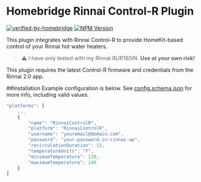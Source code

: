 # Homebridge Rinnai Control-R Plugin
[![verified-by-homebridge](https://badgen.net/badge/homebridge/verified/purple)](https://github.com/homebridge/homebridge/wiki/Verified-Plugins)
[![NPM Version](https://img.shields.io/npm/v/homebridge-rinnai-controlr.svg)](https://www.npmjs.com/package/homebridge-rinnai-controlr)

This plugin integrates with Rinnai Control-R to provide HomeKit-based control of your Rinnai hot water heaters.

> :warning: I have only tested with my Rinnai RUR160iN. **Use at your own risk!**
> 

This plugin requires the latest Control-R firmware and credentials from the Rinnai 2.0 app.

##Installation
Example configuration is below.  See [config.schema.json](./blob/master/config.schema.json) for more info, including valid values.

```javascript
"platforms": [
    ...
    {
        "name": "RinnaiControlR",
        "platform": "RinnaiControlR",
        "username": "youremail@domain.com",
        "password": "your-password-in-rinnai-ap",
        "recirculationDuration": 15,
        "temperatureUnits": "F",
        "minimumTemperature": 120,
        "maximumTemperature": 140
    }
]
```

